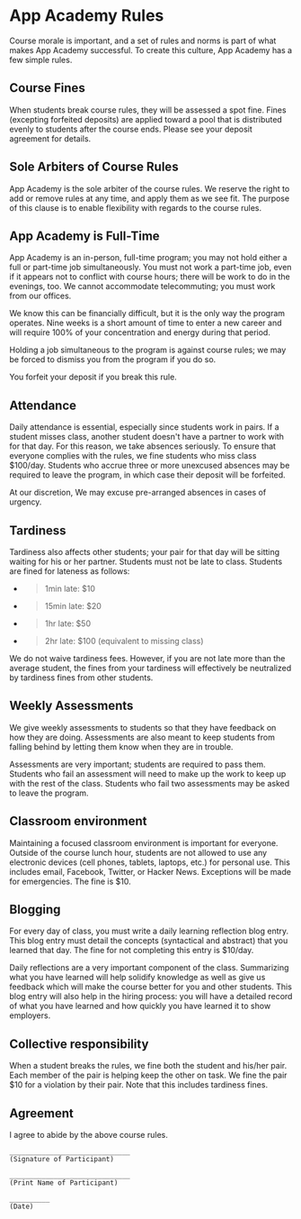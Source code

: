 # App Academy Rules

Course morale is important, and a set of rules and norms is part of
what makes App Academy successful. To create this culture, App Academy
has a few simple rules.

## Course Fines

When students break course rules, they will be assessed a spot fine. Fines
(excepting forfeited deposits) are applied toward a pool that is distributed
evenly to students after the course ends. Please see your deposit agreement
for details.

## Sole Arbiters of Course Rules

App Academy is the sole arbiter of the course rules. We reserve the
right to add or remove rules at any time, and apply them as we see
fit. The purpose of this clause is to enable flexibility with regards
to the course rules.

## App Academy is Full-Time

App Academy is an in-person, full-time program; you may not hold
either a full or part-time job simultaneously. You must not work a
part-time job, even if it appears not to conflict with course hours;
there will be work to do in the evenings, too. We cannot accommodate
telecommuting; you must work from our offices.

We know this can be financially difficult, but it is the only way the
program operates. Nine weeks is a short amount of time to enter a new
career and will require 100% of your concentration and energy during
that period.

Holding a job simultaneous to the program is against course rules; we
may be forced to dismiss you from the program if you do so.

You forfeit your deposit if you break this rule.

## Attendance

Daily attendance is essential, especially since students work in
pairs. If a student misses class, another student doesn't have a
partner to work with for that day. For this reason, we take absences
seriously. To ensure that everyone complies with the rules, we fine
students who miss class $100/day. Students who accrue three or more
unexcused absences may be required to leave the program, in which case
their deposit will be forfeited.

At our discretion, We may excuse pre-arranged absences in cases of
urgency.

## Tardiness

Tardiness also affects other students; your pair for that day will be
sitting waiting for his or her partner. Students must not be late to
class. Students are fined for lateness as follows:

* >1min late: $10
* >15min late: $20
* >1hr late: $50
* >2hr late: $100 (equivalent to missing class)

We do not waive tardiness fees. However, if you are not late more than
the average student, the fines from your tardiness will effectively be
neutralized by tardiness fines from other students.

## Weekly Assessments

We give weekly assessments to students so that they have feedback on
how they are doing. Assessments are also meant to keep students from
falling behind by letting them know when they are in trouble.

Assessments are very important; students are required to pass
them. Students who fail an assessment will need to make up the work to
keep up with the rest of the class. Students who fail two assessments
may be asked to leave the program.

## Classroom environment

Maintaining a focused classroom environment is important for
everyone. Outside of the course lunch hour, students are not allowed
to use any electronic devices (cell phones, tablets, laptops, etc.)
for personal use. This includes email, Facebook, Twitter, or Hacker
News. Exceptions will be made for emergencies. The fine is $10.

## Blogging

For every day of class, you must write a daily learning reflection
blog entry.  This blog entry must detail the concepts (syntactical and
abstract) that you learned that day. The fine for not completing this
entry is $10/day.

Daily reflections are a very important component of the
class. Summarizing what you have learned will help solidify knowledge
as well as give us feedback which will make the course better for you
and other students. This blog entry will also help in the hiring
process: you will have a detailed record of what you have learned and
how quickly you have learned it to show employers.

## Collective responsibility

When a student breaks the rules, we fine both the student and his/her
pair. Each member of the pair is helping keep the other on task. We
fine the pair $10 for a violation by their pair. Note that this
includes tardiness fines.

## Agreement

I agree to abide by the above course rules.

    ______________________________
    (Signature of Participant)

    ______________________________
    (Print Name of Participant)

    __________
    (Date)
